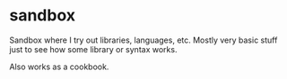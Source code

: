 # sandbox
Sandbox where I try out libraries, languages, etc. 
Mostly very basic stuff just to see how some library or syntax works. 

Also works as a cookbook. 


